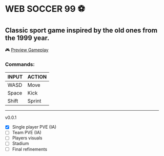 # WEB SOCCER 99 :soccer:
## Classic sport game inspired by the old ones from the 1999 year.

:video_game: [Preview Gameplay](https://fredfontes.github.io/websoccer) 

### Commands:
| INPUT | ACTION |
| ----------- | ----------- |
| WASD | Move |
| Space | Kick |
| Shift | Sprint |

---

v0.0.1
- [x] Single player PVE (IA)
- [ ] Team PVE (IA)
- [ ] Players visuals
- [ ] Stadium
- [ ] Final refinements
